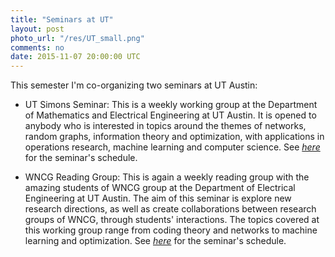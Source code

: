 ```yaml
---
title: "Seminars at UT"
layout: post
photo_url: "/res/UT_small.png"
comments: no
date: 2015-11-07 20:00:00 UTC
---
```


This semester I'm co-organizing two seminars at UT Austin:

- UT Simons Seminar: This is a weekly working group at the Department of Mathematics and Electrical 
Engineering at UT Austin. It is opened to anybody who is interested in topics around the 
themes of networks, random graphs, information theory and optimization, with applications 
in operations research, machine learning and computer science. 
See [*here*](https://sites.google.com/site/utssfall15/) for the seminar's schedule.

- WNCG Reading Group: This is again a weekly reading group with the amazing students of WNCG group 
at the Department of Electrical Engineering at UT Austin. The aim of this seminar is explore new 
research directions, as well as create collaborations between research groups of WNCG, through students' 
interactions. The topics covered at this working group range from coding theory and networks to machine learning
and optimization. 
See [*here*](https://sites.google.com/site/wncgreading/) for the seminar's schedule.
